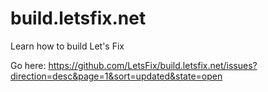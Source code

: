 build.letsfix.net
=================

Learn how to build Let's Fix

Go here: https://github.com/LetsFix/build.letsfix.net/issues?direction=desc&page=1&sort=updated&state=open
